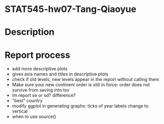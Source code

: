 # STAT545-hw07-Tang-Qiaoyue

# Description

# Report process
- add more descriptive plots
- gives axis names and titles in descriptive plots
- check if old levels, new levels appear in the report without calling them
- Make sure your new continent order is still in force: order does not survive from saving into tsv
- lm report se or sd? difference?
- "best" country
- modify ggplot in generating graphs: ticks of year labels change to vertical
- when to use source()